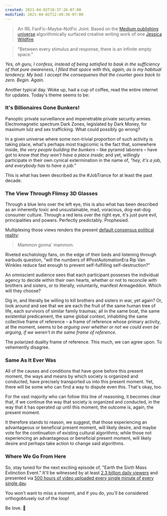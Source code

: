 ```yaml
---
created: 2021-04-02T10:37:26-07:00
modified: 2021-04-02T12:49:36-07:00
---
```


> An IRL FanFic-Maybe-NotFic Joint. Based on the [Medium publishing universe](https://link.medium.com/HvPPQJai8eb) algorithmically surfaced creative writing work of one [Jessica Wildfire](https://JessicaLexicus.medium.com/).

> "Between every stimulus and response, there is an infinite empty space."

_Yes, oh guru, I confess, instead of being satisfied to bask in the sufficiency of that pure awareness, I filled that space with this, again, as is my habitual tendency. My bad. I accept the consequenes that the counter goes back to zero. Begin. Again._

Another typical day. Woke up, had a cup of coffee, read the entire internet for updates. Today's theme seems to be:

### It's Billionaires Gone Bunkers! 

Panoptic private surveillance and impenetrable private security armies. Electromagnetic spectrum Dark Zones, legislated by Dark Money, for maximum lulz and sex trafficking. What could possibly go wrong?

In a given universe where some non-trivial proportion of such activity is taking place, what's perhaps most tragicomic is the fact that, somewhere inside, _the very people building the bunkers_ – like pyramid laborers – have got to _know that they won't have a place inside_; and yet, willingly participate in their own cynical extermination in the name of, _"hey, it's a job, and everybody *has* to have a job."_

This is what has been described as the #JobTrance for at least the past decade.

### The View Through Flimsy 3D Glasses

Through a blue lens over the left eye, this is also what has been described as an inherently toxic and unsustainable, mad, voracious, dog-eat-dog consumer culture. Through a red lens over the right eye, it's just pure evil, principalities and powers. Perfectly predictably. Prophesied.

Multiplexing those views renders the present [default consensus political reality](https://metavalent.com/metavalent/2021/03/26/21-05-15-Clarifying-Confusion.html):

> Mammon gonna' mammon.

Riveted eschatology fans, on the edge of their beds and listening through earbuds question, "will the numbers of #PostAutomationEra Rip Van Winkles reduce fast enough to prevent self-fulfilling self-destruction?"

An omniscient audience sees that each participant posseses the individual agency to decide within their own hearts, whether or not to reconcile with brothers and sisters, or to literally, voluntarily, manifest Armageddon. Which will they choose?

Dig in, and literally be willing to kill brothers and sisters in war, yet again? Or, look around and see that we are each the fruit of the same human tree of life, each survivors of similar family traumas; all in the same boat, the same existential predicament, the same global context, inhabiting the same collective frame of reference &ndash; a frame of reference whose primary activity, at the moment, seems to be _arguing over whether or not we could even be arguing, if we weren't in the same frame of reference_.

The polarized duality frame of reference. This much, we can agree upon. To vehemently disagree.

### Same As It Ever Was

All of the causes and conditions that have gone before this present moment, the ways and means by which society is organized and conducted, have precisely transported us into this present moment. Yet, there will be some who can find a way to dispute even this. That's okay, too.

For the vast majority who can follow this line of reasoning, it becomes clear that, if we continue the way that society is organized and conducted, in the way that it has operated up until this moment, the outcome is, again, the present moment.

It therefore stands to reason, we suggest, that those experiencing an advantageous or beneficial present moment, will likely desire, and maybe vote for the continuation of existing cultural algorithms; while those not experiencing an advantageous or beneficial present moment, will likely desire and perhaps take action to change said algorithms.

### Where We Go From Here

So, stay tuned for the next exciting episode of, "Earth the Sixth Mass Extinction Event." It'll be witnessed by at least [2.3 billion daily viewers](https://www.oberlo.com/blog/youtube-statistics) and presented via [500 hours of video uploaded every single minute of every single day](https://www.oberlo.com/blog/youtube-statistics).

You won't want to miss a moment, and if you do, you'll be considered orthogobtusely out of the loop!

Be love. :sparkling_heart: